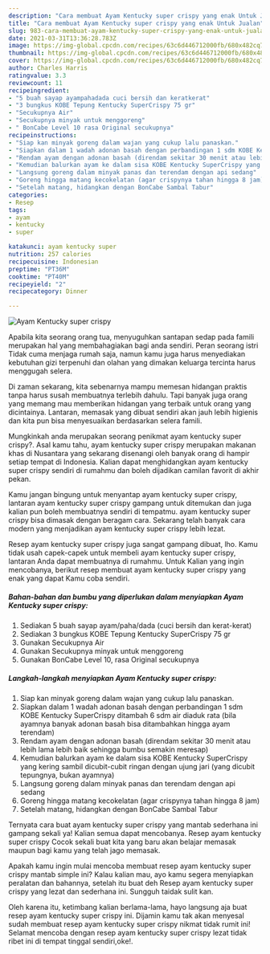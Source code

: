 ```yaml
---
description: "Cara membuat Ayam Kentucky super crispy yang enak Untuk Jualan"
title: "Cara membuat Ayam Kentucky super crispy yang enak Untuk Jualan"
slug: 983-cara-membuat-ayam-kentucky-super-crispy-yang-enak-untuk-jualan
date: 2021-03-31T13:36:28.783Z
image: https://img-global.cpcdn.com/recipes/63c6d446712000fb/680x482cq70/ayam-kentucky-super-crispy-foto-resep-utama.jpg
thumbnail: https://img-global.cpcdn.com/recipes/63c6d446712000fb/680x482cq70/ayam-kentucky-super-crispy-foto-resep-utama.jpg
cover: https://img-global.cpcdn.com/recipes/63c6d446712000fb/680x482cq70/ayam-kentucky-super-crispy-foto-resep-utama.jpg
author: Charles Harris
ratingvalue: 3.3
reviewcount: 11
recipeingredient:
- "5 buah sayap ayampahadada cuci bersih dan keratkerat"
- "3 bungkus KOBE Tepung Kentucky SuperCrispy 75 gr"
- "Secukupnya Air"
- "Secukupnya minyak untuk menggoreng"
- " BonCabe Level 10 rasa Original secukupnya"
recipeinstructions:
- "Siap kan minyak goreng dalam wajan yang cukup lalu panaskan."
- "Siapkan dalam 1 wadah adonan basah dengan perbandingan 1 sdm KOBE Kentucky SuperCrispy ditambah 6 sdm air diaduk rata (bila ayamnya banyak adonan basah bisa ditambahkan hingga ayam terendam)"
- "Rendam ayam dengan adonan basah (direndam sekitar 30 menit atau lebih lama lebih baik sehingga bumbu semakin meresap)"
- "Kemudian balurkan ayam ke dalam sisa KOBE Kentucky SuperCrispy yang kering sambil dicubit-cubit ringan dengan ujung jari (yang dicubit tepungnya, bukan ayamnya)"
- "Langsung goreng dalam minyak panas dan terendam dengan api sedang"
- "Goreng hingga matang kecokelatan (agar crispynya tahan hingga 8 jam)"
- "Setelah matang, hidangkan dengan BonCabe Sambal Tabur"
categories:
- Resep
tags:
- ayam
- kentucky
- super

katakunci: ayam kentucky super 
nutrition: 257 calories
recipecuisine: Indonesian
preptime: "PT36M"
cooktime: "PT40M"
recipeyield: "2"
recipecategory: Dinner

---
```



![Ayam Kentucky super crispy](https://img-global.cpcdn.com/recipes/63c6d446712000fb/680x482cq70/ayam-kentucky-super-crispy-foto-resep-utama.jpg)

Apabila kita seorang orang tua, menyuguhkan santapan sedap pada famili merupakan hal yang membahagiakan bagi anda sendiri. Peran seorang istri Tidak cuma menjaga rumah saja, namun kamu juga harus menyediakan kebutuhan gizi terpenuhi dan olahan yang dimakan keluarga tercinta harus menggugah selera.

Di zaman  sekarang, kita sebenarnya mampu memesan hidangan praktis tanpa harus susah membuatnya terlebih dahulu. Tapi banyak juga orang yang memang mau memberikan hidangan yang terbaik untuk orang yang dicintainya. Lantaran, memasak yang dibuat sendiri akan jauh lebih higienis dan kita pun bisa menyesuaikan berdasarkan selera famili. 



Mungkinkah anda merupakan seorang penikmat ayam kentucky super crispy?. Asal kamu tahu, ayam kentucky super crispy merupakan makanan khas di Nusantara yang sekarang disenangi oleh banyak orang di hampir setiap tempat di Indonesia. Kalian dapat menghidangkan ayam kentucky super crispy sendiri di rumahmu dan boleh dijadikan camilan favorit di akhir pekan.

Kamu jangan bingung untuk menyantap ayam kentucky super crispy, lantaran ayam kentucky super crispy gampang untuk ditemukan dan juga kalian pun boleh membuatnya sendiri di tempatmu. ayam kentucky super crispy bisa dimasak dengan beragam cara. Sekarang telah banyak cara modern yang menjadikan ayam kentucky super crispy lebih lezat.

Resep ayam kentucky super crispy juga sangat gampang dibuat, lho. Kamu tidak usah capek-capek untuk membeli ayam kentucky super crispy, lantaran Anda dapat membuatnya di rumahmu. Untuk Kalian yang ingin mencobanya, berikut resep membuat ayam kentucky super crispy yang enak yang dapat Kamu coba sendiri.

<!--inarticleads1-->

##### Bahan-bahan dan bumbu yang diperlukan dalam menyiapkan Ayam Kentucky super crispy:

1. Sediakan 5 buah sayap ayam/paha/dada (cuci bersih dan kerat-kerat)
1. Sediakan 3 bungkus KOBE Tepung Kentucky SuperCrispy 75 gr
1. Gunakan Secukupnya Air
1. Gunakan Secukupnya minyak untuk menggoreng
1. Gunakan  BonCabe Level 10, rasa Original secukupnya




<!--inarticleads2-->

##### Langkah-langkah menyiapkan Ayam Kentucky super crispy:

1. Siap kan minyak goreng dalam wajan yang cukup lalu panaskan.
1. Siapkan dalam 1 wadah adonan basah dengan perbandingan 1 sdm KOBE Kentucky SuperCrispy ditambah 6 sdm air diaduk rata (bila ayamnya banyak adonan basah bisa ditambahkan hingga ayam terendam)
1. Rendam ayam dengan adonan basah (direndam sekitar 30 menit atau lebih lama lebih baik sehingga bumbu semakin meresap)
1. Kemudian balurkan ayam ke dalam sisa KOBE Kentucky SuperCrispy yang kering sambil dicubit-cubit ringan dengan ujung jari (yang dicubit tepungnya, bukan ayamnya)
1. Langsung goreng dalam minyak panas dan terendam dengan api sedang
1. Goreng hingga matang kecokelatan (agar crispynya tahan hingga 8 jam)
1. Setelah matang, hidangkan dengan BonCabe Sambal Tabur




Ternyata cara buat ayam kentucky super crispy yang mantab sederhana ini gampang sekali ya! Kalian semua dapat mencobanya. Resep ayam kentucky super crispy Cocok sekali buat kita yang baru akan belajar memasak maupun bagi kamu yang telah jago memasak.

Apakah kamu ingin mulai mencoba membuat resep ayam kentucky super crispy mantab simple ini? Kalau kalian mau, ayo kamu segera menyiapkan peralatan dan bahannya, setelah itu buat deh Resep ayam kentucky super crispy yang lezat dan sederhana ini. Sungguh taidak sulit kan. 

Oleh karena itu, ketimbang kalian berlama-lama, hayo langsung aja buat resep ayam kentucky super crispy ini. Dijamin kamu tak akan menyesal sudah membuat resep ayam kentucky super crispy nikmat tidak rumit ini! Selamat mencoba dengan resep ayam kentucky super crispy lezat tidak ribet ini di tempat tinggal sendiri,oke!.

